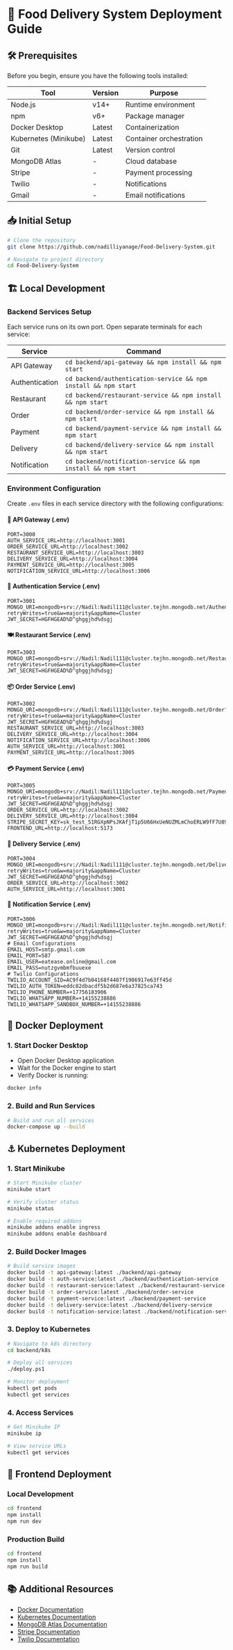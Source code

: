 # 📖 Food Delivery System Deployment Guide

## 🛠️ Prerequisites

Before you begin, ensure you have the following tools installed:

| Tool | Version | Purpose |
|------|---------|---------|
| Node.js | v14+ | Runtime environment |
| npm | v6+ | Package manager |
| Docker Desktop | Latest | Containerization |
| Kubernetes (Minikube) | Latest | Container orchestration |
| Git | Latest | Version control |
| MongoDB Atlas | - | Cloud database |
| Stripe | - | Payment processing |
| Twilio | - | Notifications |
| Gmail | - | Email notifications |

## 📥 Initial Setup

```bash
# Clone the repository
git clone https://github.com/nadilliyanage/Food-Delivery-System.git

# Navigate to project directory
cd Food-Delivery-System
```

## 🏗️ Local Development

### Backend Services Setup

Each service runs on its own port. Open separate terminals for each service:

| Service | Command |
|---------|---------|
| API Gateway | `cd backend/api-gateway && npm install && npm start` |
| Authentication | `cd backend/authentication-service && npm install && npm start` |
| Restaurant | `cd backend/restaurant-service && npm install && npm start` |
| Order | `cd backend/order-service && npm install && npm start` |
| Payment | `cd backend/payment-service && npm install && npm start` |
| Delivery | `cd backend/delivery-service && npm install && npm start` |
| Notification | `cd backend/notification-service && npm install && npm start` |

### Environment Configuration

Create `.env` files in each service directory with the following configurations:

#### 🔑 API Gateway (.env)
```env
PORT=3000
AUTH_SERVICE_URL=http://localhost:3001
ORDER_SERVICE_URL=http://localhost:3002
RESTAURANT_SERVICE_URL=http://localhost:3003
DELIVERY_SERVICE_URL=http://localhost:3004
PAYMENT_SERVICE_URL=http://localhost:3005
NOTIFICATION_SERVICE_URL=http://localhost:3006
```

#### 🔐 Authentication Service (.env)
```env
PORT=3001
MONGO_URI=mongodb+srv://Nadil:Nadil111@cluster.tejhn.mongodb.net/Authentication?retryWrites=true&w=majority&appName=Cluster
JWT_SECRET=HGFHGEAD%D^ghggjhd%dsgj
```

#### 🍽️ Restaurant Service (.env)
```env
PORT=3003
MONGO_URI=mongodb+srv://Nadil:Nadil111@cluster.tejhn.mongodb.net/Restaurant?retryWrites=true&w=majority&appName=Cluster
JWT_SECRET=HGFHGEAD%D^ghggjhd%dsgj
```

#### 📦 Order Service (.env)
```env
PORT=3002
MONGO_URI=mongodb+srv://Nadil:Nadil111@cluster.tejhn.mongodb.net/Order?retryWrites=true&w=majority&appName=Cluster
JWT_SECRET=HGFHGEAD%D^ghggjhd%dsgj
RESTAURANT_SERVICE_URL=http://localhost:3003
DELIVERY_SERVICE_URL=http://localhost:3004
NOTIFICATION_SERVICE_URL=http://localhost:3006
AUTH_SERVICE_URL=http://localhost:3001
PAYMENT_SERVICE_URL=http://localhost:3005
```

#### 💳 Payment Service (.env)
```env
PORT=3005
MONGO_URI=mongodb+srv://Nadil:Nadil111@cluster.tejhn.mongodb.net/Payment?retryWrites=true&w=majority&appName=Cluster
JWT_SECRET=HGFHGEAD%D^ghggjhd%dsgj
ORDER_SERVICE_URL=http://localhost:3002
DELIVERY_SERVICE_URL=http://localhost:3004
STRIPE_SECRET_KEY=sk_test_51RGXpNPsJKAfjT1p5U66HxUeNUZMLmChoERLW9fF7U89LwPjK4ne9LCnPIqPdQQw7d5jOwRzI8c3G9UKoE4McA5g00qZjW7cnp
FRONTEND_URL=http://localhost:5173
```

#### 🚚 Delivery Service (.env)
```env
PORT=3004
MONGO_URI=mongodb+srv://Nadil:Nadil111@cluster.tejhn.mongodb.net/Delivery?retryWrites=true&w=majority&appName=Cluster
JWT_SECRET=HGFHGEAD%D^ghggjhd%dsgj
ORDER_SERVICE_URL=http://localhost:3002
AUTH_SERVICE_URL=http://localhost:3001
```

#### 📱 Notification Service (.env)
```env
PORT=3006
MONGO_URI=mongodb+srv://Nadil:Nadil111@cluster.tejhn.mongodb.net/Notification?retryWrites=true&w=majority&appName=Cluster
JWT_SECRET=HGFHGEAD%D^ghggjhd%dsgj
# Email Configurations
EMAIL_HOST=smtp.gmail.com
EMAIL_PORT=587
EMAIL_USER=eatease.online@gmail.com
EMAIL_PASS=nutzgvmbmfbuuexe
# Twilio Configurations
TWILIO_ACCOUNT_SID=AC9f4d7b04168f4407f1986917e63ff45d
TWILIO_AUTH_TOKEN=eddc82dbacdf5b2d687e6a37825ca743
TWILIO_PHONE_NUMBER=+17756183906
TWILIO_WHATSAPP_NUMBER=+14155238886
TWILIO_WHATSAPP_SANDBOX_NUMBER=+14155238886
```

## 🐳 Docker Deployment

### 1. Start Docker Desktop
- Open Docker Desktop application
- Wait for the Docker engine to start
- Verify Docker is running:
```bash
docker info
```

### 2. Build and Run Services
```bash
# Build and run all services
docker-compose up --build
```

## ⚓ Kubernetes Deployment

### 1. Start Minikube
```bash
# Start Minikube cluster
minikube start

# Verify cluster status
minikube status

# Enable required addons
minikube addons enable ingress
minikube addons enable dashboard
```

### 2. Build Docker Images
```bash
# Build service images
docker build -t api-gateway:latest ./backend/api-gateway
docker build -t auth-service:latest ./backend/authentication-service
docker build -t restaurant-service:latest ./backend/restaurant-service
docker build -t order-service:latest ./backend/order-service
docker build -t payment-service:latest ./backend/payment-service
docker build -t delivery-service:latest ./backend/delivery-service
docker build -t notification-service:latest ./backend/notification-service
```

### 3. Deploy to Kubernetes
```bash
# Navigate to k8s directory
cd backend/k8s

# Deploy all services
./deploy.ps1

# Monitor deployment
kubectl get pods
kubectl get services
```

### 4. Access Services
```bash
# Get Minikube IP
minikube ip

# View service URLs
kubectl get services
```

## 🎨 Frontend Deployment

### Local Development
```bash
cd frontend
npm install
npm run dev
```

### Production Build
```bash
cd frontend
npm install
npm run build
```

## 📚 Additional Resources

- [Docker Documentation](https://docs.docker.com/)
- [Kubernetes Documentation](https://kubernetes.io/docs/)
- [MongoDB Atlas Documentation](https://docs.atlas.mongodb.com/)
- [Stripe Documentation](https://stripe.com/docs)
- [Twilio Documentation](https://www.twilio.com/docs)
